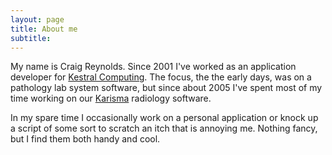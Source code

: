 ```yaml
---
layout: page
title: About me
subtitle:
---
```


My name is Craig Reynolds. Since 2001 I've worked as an application developer for [Kestral Computing](www.kestral.com.au). The focus, the the early days, was on a pathology lab system software, but since about 2005 I've spent most of my time working on our [Karisma](http://www.kestral.com.au/products-Karisma.html) radiology software.

In my spare time I occasionally work on a personal application or knock up a script of some sort to scratch an itch that is annoying me. Nothing fancy, but I find them both handy and cool.